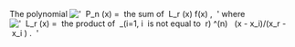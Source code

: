 The polynomial
!['  P\_n (x) =  the sum of  L\_r (x) f(x) ,  '](../dictionary/equation_images/1689.1..png)
where
!['  L\_r (x) =  the product of  \_(i=1, i  is not equal to  r) \^(n)   (x - x\_i)/(x\_r - x\_i ) .  '](../dictionary/equation_images/1689.2..png)
